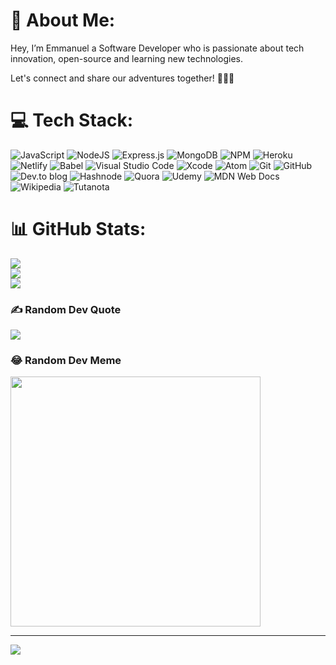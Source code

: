 
# 💫 About Me:
Hey, I’m Emmanuel a Software Developer who is passionate about tech innovation, open-source and learning new technologies.

Let's connect and share our adventures together! 👨🏾‍💻 


# 💻 Tech Stack:
![JavaScript](https://img.shields.io/badge/javascript-%23323330.svg?style=for-the-badge&logo=javascript&logoColor=%23F7DF1E) ![NodeJS](https://img.shields.io/badge/node.js-6DA55F?style=for-the-badge&logo=node.js&logoColor=white) ![Express.js](https://img.shields.io/badge/express.js-%23404d59.svg?style=for-the-badge&logo=express&logoColor=%2361DAFB) ![MongoDB](https://img.shields.io/badge/MongoDB-%234ea94b.svg?style=for-the-badge&logo=mongodb&logoColor=white) ![NPM](https://img.shields.io/badge/NPM-%23CB3837.svg?style=for-the-badge&logo=npm&logoColor=white) ![Heroku](https://img.shields.io/badge/heroku-%23430098.svg?style=for-the-badge&logo=heroku&logoColor=white) ![Netlify](https://img.shields.io/badge/netlify-%23000000.svg?style=for-the-badge&logo=netlify&logoColor=#00C7B7) ![Babel](https://img.shields.io/badge/Babel-F9DC3e?style=for-the-badge&logo=babel&logoColor=black) ![Visual Studio Code](https://img.shields.io/badge/Visual%20Studio%20Code-0078d7.svg?style=for-the-badge&logo=visual-studio-code&logoColor=white) ![Xcode](https://img.shields.io/badge/Xcode-007ACC?style=for-the-badge&logo=Xcode&logoColor=white) ![Atom](https://img.shields.io/badge/Atom-%2366595C.svg?style=for-the-badge&logo=atom&logoColor=white) ![Git](https://img.shields.io/badge/git-%23F05033.svg?style=for-the-badge&logo=git&logoColor=white) ![GitHub](https://img.shields.io/badge/github-%23121011.svg?style=for-the-badge&logo=github&logoColor=white) ![Dev.to blog](https://img.shields.io/badge/dev.to-0A0A0A?style=for-the-badge&logo=dev.to&logoColor=white) ![Hashnode](https://img.shields.io/badge/Hashnode-2962FF?style=for-the-badge&logo=hashnode&logoColor=white) ![Quora](https://img.shields.io/badge/Quora-%23B92B27.svg?style=for-the-badge&logo=Quora&logoColor=white) ![Udemy](https://img.shields.io/badge/Udemy-A435F0?style=for-the-badge&logo=Udemy&logoColor=white) ![MDN Web Docs](https://img.shields.io/badge/MDN_Web_Docs-black?style=for-the-badge&logo=mdnwebdocs&logoColor=white) ![Wikipedia](https://img.shields.io/badge/Wikipedia-%23000000.svg?style=for-the-badge&logo=wikipedia&logoColor=white) ![Tutanota](https://img.shields.io/badge/Tutanota-840010?style=for-the-badge&logo=Tutanota&logoColor=white)
# 📊 GitHub Stats:
![](https://github-readme-stats.vercel.app/api?username=Codesmith-emmy&theme=dark&hide_border=false&include_all_commits=false&count_private=false)<br/>
![](https://github-readme-streak-stats.herokuapp.com/?user=Codesmith-emmy&theme=dark&hide_border=false)<br/>
![](https://github-readme-stats.vercel.app/api/top-langs/?username=Codesmith-emmy&theme=dark&hide_border=false&include_all_commits=false&count_private=false&layout=compact)

### ✍️ Random Dev Quote
![](https://quotes-github-readme.vercel.app/api?type=horizontal&theme=radical)

### 😂 Random Dev Meme
<img src='https://randommeme-five.vercel.app/' style="height: 400px;"/>

---
[![](https://visitcount.itsvg.in/api?id=Codesmith-emmy&icon=0&color=0)](https://visitcount.itsvg.in)


<!---
codesmith-emmy/codesmith-emmy is a ✨ special ✨ repository because its `README.md` (this file) appears on your GitHub profile.
You can click the Preview link to take a look at your changes.
--->
